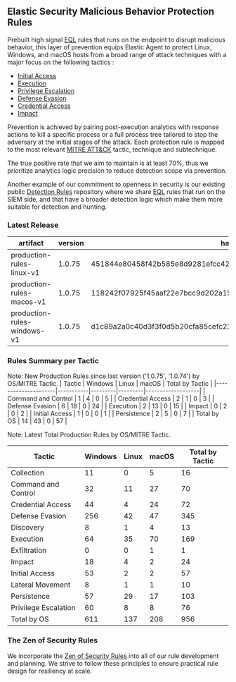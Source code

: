 ## Elastic Security Malicious Behavior Protection Rules

Prebuilt high signal [EQL](https://www.elastic.co/guide/en/elasticsearch/reference/current/eql.html) rules that runs on the endpoint to disrupt malicious behavior, this layer of prevention equips Elastic Agent to protect Linux, Windows, and macOS hosts from a broad range of attack techniques with a major focus on the following tactics :

- [Initial Access](https://attack.mitre.org/tactics/TA0001/)
- [Execution](https://attack.mitre.org/tactics/TA0002/)
- [Privilege Escalation](https://attack.mitre.org/tactics/TA0004/)
- [Defense Evasion](https://attack.mitre.org/tactics/TA0005/)
- [Credential Access](https://attack.mitre.org/tactics/TA0006/)
- [Impact](https://attack.mitre.org/tactics/TA0040/)

Prevention is achieved by pairing post-execution analytics with response actions to kill a specific process or a full process tree tailored to stop the adversary at the initial stages of the attack. Each protection rule is mapped to the most relevant [MITRE ATT&CK](https://attack.mitre.org/) tactic,  technique and subtechnique.

The true positive rate that we aim to maintain is at least 70%, thus we prioritize analytics logic precision to reduce detection scope via prevention.

Another example of our commitment to openness in security is our existing public [Detection Rules](https://github.com/elastic/detection-rules) repository where we share [EQL](https://www.elastic.co/guide/en/elasticsearch/reference/current/eql.html) rules that run on the SIEM side, and that have a broader detection logic which make them more suitable for detection and hunting.


### Latest Release

| artifact             | version        | hash            |
| -------------------- | -------------- | --------------- |
| production-rules-linux-v1 | 1.0.75 | 451844e80458f42b585e8d9281efcc428b3725443ba85c745ad5bf66f97a44ee |
| production-rules-macos-v1 | 1.0.75 | 118242f07925f45aaf22e7bcc9d202a15c84a303892b1dfeb76f377f65a9a037 |
| production-rules-windows-v1 | 1.0.75 | d1c89a2a0c40d3f3f0d5b20cfa85cefc224441d5be91eb10297c31f1e26ea12f |

### Rules Summary per Tactic

Note: New Production Rules since last version ('1.0.75', '1.0.74') by OS/MITRE Tactic.
| Tactic              |   Windows |   Linux |   macOS |   Total by Tactic |
|---------------------|-----------|---------|---------|-------------------|
| Command and Control |         1 |       4 |       0 |                 5 |
| Credential Access   |         2 |       1 |       0 |                 3 |
| Defense Evasion     |         6 |      18 |       0 |                24 |
| Execution           |         2 |      13 |       0 |                15 |
| Impact              |         0 |       2 |       0 |                 2 |
| Initial Access      |         1 |       0 |       0 |                 1 |
| Persistence         |         2 |       5 |       0 |                 7 |
| Total by OS         |        14 |      43 |       0 |                57 |

Note: Latest Total Production Rules by OS/MITRE Tactic.

| Tactic               |   Windows |   Linux |   macOS |   Total by Tactic |
|----------------------|-----------|---------|---------|-------------------|
| Collection           |        11 |       0 |       5 |                16 |
| Command and Control  |        32 |      11 |      27 |                70 |
| Credential Access    |        44 |       4 |      24 |                72 |
| Defense Evasion      |       256 |      42 |      47 |               345 |
| Discovery            |         8 |       1 |       4 |                13 |
| Execution            |        64 |      35 |      70 |               169 |
| Exfiltration         |         0 |       0 |       1 |                 1 |
| Impact               |        18 |       4 |       2 |                24 |
| Initial Access       |        53 |       2 |       2 |                57 |
| Lateral Movement     |         8 |       1 |       1 |                10 |
| Persistence          |        57 |      29 |      17 |               103 |
| Privilege Escalation |        60 |       8 |       8 |                76 |
| Total by OS          |       611 |     137 |     208 |               956 |



### The Zen of Security Rules

We incorporate the [Zen of Security Rules](https://zenofsecurity.io/rules) into all of our rule development and planning. We strive to follow these principles to ensure practical rule design for resiliency at scale. 

